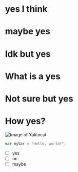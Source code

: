 # yes I think
# maybe yes
# Idk but yes
# What is a yes
# Not sure but yes
# How yes?
![Image of Yaktocat](https://octodex.github.com/images/yaktocat.png)
``` javascript
var myVar = "Hello, world!";
```
- [ ] yes
- [ ] no
- [ ] maybe
